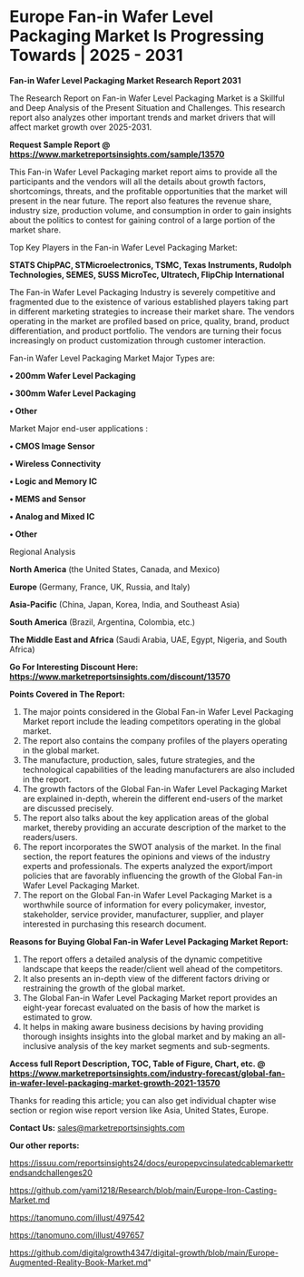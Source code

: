 # Europe Fan-in Wafer Level Packaging Market Is Progressing Towards | 2025 - 2031

<strong>Fan-in Wafer Level Packaging Market Research Report 2031</strong>

The Research Report on Fan-in Wafer Level Packaging Market is a Skillful and Deep Analysis of the Present Situation and Challenges. This research report also analyzes other important trends and market drivers that will affect market growth over 2025-2031.

<strong>Request Sample Report @ <a href=https://www.marketreportsinsights.com/sample/13570>https://www.marketreportsinsights.com/sample/13570</a></strong>

This Fan-in Wafer Level Packaging market report aims to provide all the participants and the vendors will all the details about growth factors, shortcomings, threats, and the profitable opportunities that the market will present in the near future. The report also features the revenue share, industry size, production volume, and consumption in order to gain insights about the politics to contest for gaining control of a large portion of the market share.

Top Key Players in the Fan-in Wafer Level Packaging Market:

<strong>STATS ChipPAC, STMicroelectronics, TSMC, Texas Instruments, Rudolph Technologies, SEMES, SUSS MicroTec, Ultratech, FlipChip International</strong>

The Fan-in Wafer Level Packaging Industry is severely competitive and fragmented due to the existence of various established players taking part in different marketing strategies to increase their market share. The vendors operating in the market are profiled based on price, quality, brand, product differentiation, and product portfolio. The vendors are turning their focus increasingly on product customization through customer interaction.

Fan-in Wafer Level Packaging Market Major Types are:

<strong>• 200mm Wafer Level Packaging

• 300mm Wafer Level Packaging

• Other</strong>

Market Major end-user applications :

<strong>• CMOS Image Sensor

• Wireless Connectivity

• Logic and Memory IC

• MEMS and Sensor

• Analog and Mixed IC

• Other</strong>

Regional Analysis

</u><strong><b>North America</b></strong> (the United States, Canada, and Mexico)

<strong><b>Europe </b></strong>(Germany, France, UK, Russia, and Italy)

<strong><b>Asia-Pacific</b></strong> (China, Japan, Korea, India, and Southeast Asia)

<strong><b>South America</b></strong> (Brazil, Argentina, Colombia, etc.)

<strong><b>The Middle East and Africa</b></strong> (Saudi Arabia, UAE, Egypt, Nigeria, and South Africa)

<strong>Go For Interesting Discount Here: <a href=https://www.marketreportsinsights.com/discount/13570>https://www.marketreportsinsights.com/discount/13570</a></strong>

<strong>Points Covered in The Report:</strong>
<ol>
  <li>The major points considered in the Global Fan-in Wafer Level Packaging Market report include the leading competitors operating in the global market.</li>
  <li>The report also contains the company profiles of the players operating in the global market.</li>
  <li>The manufacture, production, sales, future strategies, and the technological capabilities of the leading manufacturers are also included in the report.</li>
  <li>The growth factors of the Global Fan-in Wafer Level Packaging Market are explained in-depth, wherein the different end-users of the market are discussed precisely.</li>
  <li>The report also talks about the key application areas of the global market, thereby providing an accurate description of the market to the readers/users.</li>
  <li>The report incorporates the SWOT analysis of the market. In the final section, the report features the opinions and views of the industry experts and professionals. The experts analyzed the export/import policies that are favorably influencing the growth of the Global Fan-in Wafer Level Packaging Market.</li>
  <li>The report on the Global Fan-in Wafer Level Packaging Market is a worthwhile source of information for every policymaker, investor, stakeholder, service provider, manufacturer, supplier, and player interested in purchasing this research document.</li>
</ol>
<strong>Reasons for Buying Global Fan-in Wafer Level Packaging Market Report:</strong>

<ol>
  <li>The report offers a detailed analysis of the dynamic competitive landscape that keeps the reader/client well ahead of the competitors.</li>
  <li>It also presents an in-depth view of the different factors driving or restraining the growth of the global market.</li>
  <li>The Global Fan-in Wafer Level Packaging Market report provides an eight-year forecast evaluated on the basis of how the market is estimated to grow.</li>
  <li>It helps in making aware business decisions by having providing thorough insights insights into the global market and by making an all-inclusive analysis of the key market segments and sub-segments.</li>
</ol>
<strong>Access full Report Description, TOC, Table of Figure, Chart, etc. @ <a href=https://www.marketreportsinsights.com/industry-forecast/global-fan-in-wafer-level-packaging-market-growth-2021-13570>https://www.marketreportsinsights.com/industry-forecast/global-fan-in-wafer-level-packaging-market-growth-2021-13570</a></strong>


Thanks for reading this article; you can also get individual chapter wise section or region wise report version like Asia, United States, Europe.

<strong>Contact Us:</strong>
sales@marketreportsinsights.com

<strong>Our other reports:</strong>

<a href=https://issuu.com/reportsinsights24/docs/europepvcinsulatedcablemarkettrendsandchallenges20>https://issuu.com/reportsinsights24/docs/europepvcinsulatedcablemarkettrendsandchallenges20</a>

<a href=https://github.com/yami1218/Research/blob/main/Europe-Iron-Casting-Market.md>https://github.com/yami1218/Research/blob/main/Europe-Iron-Casting-Market.md</a>

<a href=https://tanomuno.com/illust/497542>https://tanomuno.com/illust/497542</a>

<a href=https://tanomuno.com/illust/497657>https://tanomuno.com/illust/497657</a>

<a href=https://github.com/digitalgrowth4347/digital-growth/blob/main/Europe-Augmented-Reality-Book-Market.md>https://github.com/digitalgrowth4347/digital-growth/blob/main/Europe-Augmented-Reality-Book-Market.md</a>"
